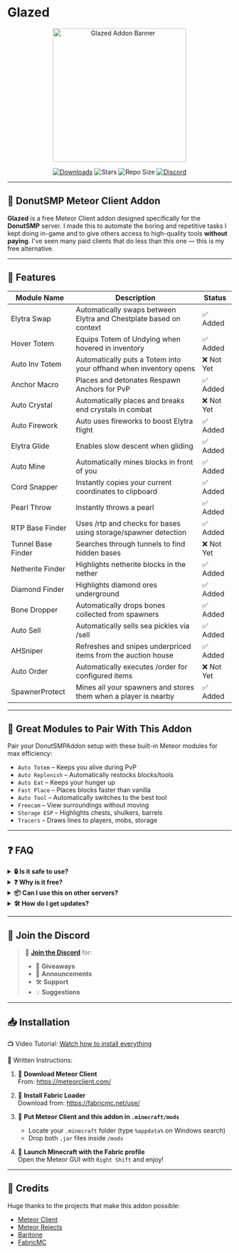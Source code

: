 # Glazed
<p align="center">
  <img src="https://nnpg.dev/Glazedlogo.png" alt="Glazed Addon Banner" width="300"/>
</p>

<p align="center">
  <a href="https://github.com/realnnpg/Glazed/releases"><img src="https://img.shields.io/github/downloads/realnnpg/Glazed/total.svg?style=for-the-badge&label=Downloads" alt="Downloads"/></a>
  <img src="https://img.shields.io/github/stars/realnnpg/Glazed?style=for-the-badge" alt="Stars"/>
  <img src="https://img.shields.io/github/repo-size/realnnpg/Glazed?style=for-the-badge" alt="Repo Size"/>
  <a href="https://discord.gg/YOURDISCORD"><img src="https://img.shields.io/discord/YOURSERVERID?color=%237289DA&label=Discord&logo=discord&logoColor=white&style=for-the-badge" alt="Discord"/></a>
</p>

---

## 🍩 DonutSMP Meteor Client Addon

**Glazed** is a free Meteor Client addon designed specifically for the **DonutSMP** server. I made this to automate the boring and repetitive tasks I kept doing in-game and to give others access to high-quality tools **without paying**. I've seen many paid clients that do less than this one — this is my free alternative.



---

## 🚀 Features

| Module Name         | Description                                                                 | Status   |
|---------------------|-----------------------------------------------------------------------------|----------|
| Elytra Swap         | Automatically swaps between Elytra and Chestplate based on context          | ✅ Added |
| Hover Totem         | Equips Totem of Undying when hovered in inventory                           | ✅ Added |
| Auto Inv Totem      | Automatically puts a Totem into your offhand when inventory opens           | ❌ Not Yet |
| Anchor Macro        | Places and detonates Respawn Anchors for PvP                                | ✅ Added |
| Auto Crystal        | Automatically places and breaks end crystals in combat                      | ❌ Not Yet |
| Auto Firework       | Auto uses fireworks to boost Elytra flight                                  | ✅ Added |
| Elytra Glide        | Enables slow descent when gliding                                           | ✅ Added |
| Auto Mine           | Automatically mines blocks in front of you                                  | ✅ Added |
| Cord Snapper        | Instantly copies your current coordinates to clipboard                      | ✅ Added |
| Pearl Throw         | Instantly throws a pearl                                                    | ✅ Added |
| RTP Base Finder     | Uses /rtp and checks for bases using storage/spawner detection              | ✅ Added |
| Tunnel Base Finder  | Searches through tunnels to find hidden bases                              | ❌ Not Yet |
| Netherite Finder    | Highlights netherite blocks in the nether                                   | ✅ Added |
| Diamond Finder      | Highlights diamond ores underground                                         | ✅ Added |
| Bone Dropper        | Automatically drops bones collected from spawners                           | ✅ Added |
| Auto Sell           | Automatically sells sea pickles via /sell                                   | ✅ Added |
| AHSniper            | Refreshes and snipes underpriced items from the auction house               | ✅ Added |
| Auto Order          | Automatically executes /order for configured items                          | ❌ Not Yet |
| SpawnerProtect      | Mines all your spawners and stores them when a player is nearby             | ✅ Added |

---

## 🔗 Great Modules to Pair With This Addon

Pair your DonutSMPAddon setup with these built-in Meteor modules for max efficiency:

- `Auto Totem` – Keeps you alive during PvP
- `Auto Replenish` – Automatically restocks blocks/tools
- `Auto Eat` – Keeps your hunger up
- `Fast Place` – Places blocks faster than vanilla
- `Auto Tool` – Automatically switches to the best tool
- `Freecam` – View surroundings without moving
- `Storage ESP` – Highlights chests, shulkers, barrels
- `Tracers` – Draws lines to players, mobs, storage

---

## ❓ FAQ

<details>
  <summary><strong>🔒 Is it safe to use?</strong></summary>
  <p>
    Yes, it's completely open-source. There are no token loggers, backdoors, or obfuscation. If you're unsure, feel free to inspect the code or compile it yourself.
  </p>
</details>

<details>
  <summary><strong>❓ Why is it free?</strong></summary>
  <p>
    I made this addon to help DonutSMP players automate boring tasks without paying ridiculous prices for private clients. It's a free, powerful alternative.
  </p>
</details>

<details>
  <summary><strong>📦 Can I use this on other servers?</strong></summary>
  <p>
    This addon was made specifically for DonutSMP, and most features are designed to work only there (e.g., Auction Sniper, Auto Sell, RTP Base Finder). While some basic modules may still work elsewhere, the full functionality is best experienced on DonutSMP.
  </p>
</details>

<details>
  <summary><strong>🛠️ How do I get updates?</strong></summary>
  <p>
    Join the <a href="https://discord.gg/YOURDISCORD">Discord server</a> for update announcements, changelogs, and early access to new modules. You can also star/watch the GitHub repo.
  </p>
</details>



---

## 📢 Join the Discord

> 💬 **[Join the Discord](https://discord.gg/YOURDISCORD)** for:
> - 💸 **Giveaways**
> - 📢 **Announcements**
> - 🛠️ **Support**
> - 💡 **Suggestions**

---

## 📥 Installation

📺 Video Tutorial:
[Watch how to install everything](https://youtu.be/YOUR_VIDEO_LINK)

📝 Written Instructions:

1. 🔽 **Download Meteor Client**  
   From: https://meteorclient.com/

2. 🧵 **Install Fabric Loader**  
   Download from: https://fabricmc.net/use/

3. 🧩 **Put Meteor Client and this addon in `.minecraft/mods`**
    - Locate your `.minecraft` folder (type `%appdata%` on Windows search)
    - Drop both `.jar` files inside `/mods`

4. 🚀 **Launch Minecraft with the Fabric profile**  
   Open the Meteor GUI with `Right Shift` and enjoy!

---

## 🧠 Credits

Huge thanks to the projects that make this addon possible:

- [Meteor Client](https://github.com/MeteorDevelopment/meteor-client)
- [Meteor Rejects](https://github.com/MeteorRejects)
- [Baritone](https://github.com/cabaletta/baritone)
- [FabricMC](https://fabricmc.net/)


